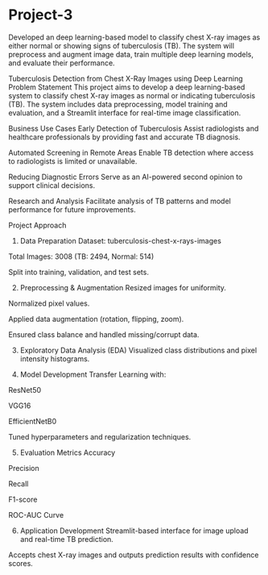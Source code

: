 # Project-3
Developed an deep learning-based model to classify chest X-ray images as either normal or showing signs of tuberculosis (TB). The system will preprocess and augment image data, train multiple deep learning models, and evaluate their performance.


 Tuberculosis Detection from Chest X-Ray Images using Deep Learning
Problem Statement
This project aims to develop a deep learning-based system to classify chest X-ray images as normal or indicating tuberculosis (TB). The system includes data preprocessing, model training and evaluation, and a Streamlit interface for real-time image classification.

Business Use Cases
Early Detection of Tuberculosis
Assist radiologists and healthcare professionals by providing fast and accurate TB diagnosis.

Automated Screening in Remote Areas
Enable TB detection where access to radiologists is limited or unavailable.

Reducing Diagnostic Errors
Serve as an AI-powered second opinion to support clinical decisions.

Research and Analysis
Facilitate analysis of TB patterns and model performance for future improvements.

Project Approach
1. Data Preparation
Dataset: tuberculosis-chest-x-rays-images

Total Images: 3008 (TB: 2494, Normal: 514)

Split into training, validation, and test sets.

2. Preprocessing & Augmentation
Resized images for uniformity.

Normalized pixel values.

Applied data augmentation (rotation, flipping, zoom).

Ensured class balance and handled missing/corrupt data.

3. Exploratory Data Analysis (EDA)
Visualized class distributions and pixel intensity histograms.

4. Model Development
Transfer Learning with:

ResNet50

VGG16

EfficientNetB0

Tuned hyperparameters and regularization techniques.

5. Evaluation Metrics
Accuracy

Precision

Recall

F1-score

ROC-AUC Curve

6. Application Development
Streamlit-based interface for image upload and real-time TB prediction.

Accepts chest X-ray images and outputs prediction results with confidence scores.
